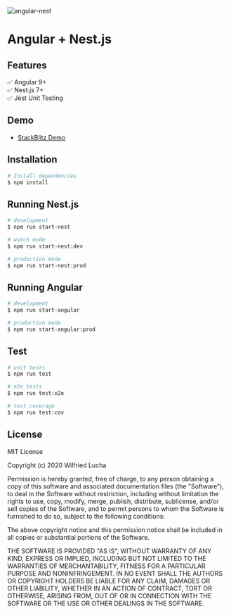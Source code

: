 ![angular-nest](https://user-images.githubusercontent.com/7531596/82949797-813e0600-9fa4-11ea-8eaa-3101c3f0b092.png)
# Angular + Nest.js

## Features    
✅ Angular 9+   
✅ Nest.js 7+  
✅ Jest Unit Testing  

## Demo
- [StackBlitz Demo](https://stackblitz.com/github/wlucha/angular-nest)


## Installation

```bash
# Install dependencies
$ npm install
```

## Running Nest.js

```bash
# development
$ npm run start-nest

# watch mode
$ npm run start-nest:dev

# production mode
$ npm run start-nest:prod
```

## Running Angular

```bash
# development
$ npm run start-angular

# production mode
$ npm run start-angular:prod
```

## Test

```bash
# unit tests
$ npm run test

# e2e tests
$ npm run test:e2e

# test coverage
$ npm run test:cov
```


## License
MIT License

Copyright (c) 2020 Wilfried Lucha

Permission is hereby granted, free of charge, to any person obtaining a copy
of this software and associated documentation files (the "Software"), to deal
in the Software without restriction, including without limitation the rights
to use, copy, modify, merge, publish, distribute, sublicense, and/or sell
copies of the Software, and to permit persons to whom the Software is
furnished to do so, subject to the following conditions:

The above copyright notice and this permission notice shall be included in all
copies or substantial portions of the Software.

THE SOFTWARE IS PROVIDED "AS IS", WITHOUT WARRANTY OF ANY KIND, EXPRESS OR
IMPLIED, INCLUDING BUT NOT LIMITED TO THE WARRANTIES OF MERCHANTABILITY,
FITNESS FOR A PARTICULAR PURPOSE AND NONINFRINGEMENT. IN NO EVENT SHALL THE
AUTHORS OR COPYRIGHT HOLDERS BE LIABLE FOR ANY CLAIM, DAMAGES OR OTHER
LIABILITY, WHETHER IN AN ACTION OF CONTRACT, TORT OR OTHERWISE, ARISING FROM,
OUT OF OR IN CONNECTION WITH THE SOFTWARE OR THE USE OR OTHER DEALINGS IN THE
SOFTWARE.

